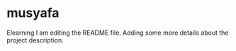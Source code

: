 # musyafa
Elearning
I am editing the README file. Adding some more details about the project description.

